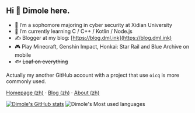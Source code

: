 ## Hi 👋 Dimole here.  

- 🏫 I’m a sophomore majoring in cyber security at Xidian University 
- 🌱 I’m currently learning C / C++ / Kotlin / Node.js 
- ✍️ Blogger at my blog: [https://blog.dml.ink](https://blog.dml.ink) 
- 🎮 Play Minecraft, Genshin Impact, Honkai: Star Rail and Blue Archive on mobile 
- 🐟 ~~Loaf on everything~~ 

Actually my another GitHub account with a project that use `oicq` is more commonly used.

[Homepage (zh)](https://dml.ink) · [Blog (zh)](https://blog.dml.ink) · [About (zh)](https://blog.dml.ink/about.html)

[![Dimole's GitHub stats](https://github-readme-stats.vercel.app/api?username=dmlgzs)](https://github.com/anuraghazra/github-readme-stats)
![Dimole's Most used languages](https://github-readme-stats.vercel.app/api/top-langs/?username=dmlgzs&layout=compact&hide_border=true&langs_count=10)


